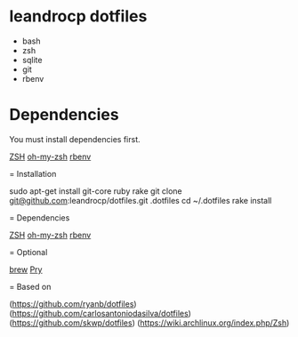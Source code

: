 # leandrocp dotfiles

  * bash
  * zsh
  * sqlite
  * git
  * rbenv

# Dependencies
  
  You must install dependencies first.

  [ZSH](http://www.zsh.org/)
  [oh-my-zsh](https://github.com/robbyrussell/oh-my-zsh)
  [rbenv](https://github.com/sstephenson/rbenv)

= Installation

  sudo apt-get install git-core ruby rake
  git clone git@github.com:leandrocp/dotfiles.git .dotfiles
  cd ~/.dotfiles
  rake install

= Dependencies

  [ZSH](http://www.zsh.org/)
  [oh-my-zsh](https://github.com/robbyrussell/oh-my-zsh)
  [rbenv](https://github.com/sstephenson/rbenv)

= Optional

  [brew](https://github.com/mxcl/homebrew)
  [Pry](http://pry.github.com/)

= Based on

  (https://github.com/ryanb/dotfiles)
  (https://github.com/carlosantoniodasilva/dotfiles)
  (https://github.com/skwp/dotfiles)
  (https://wiki.archlinux.org/index.php/Zsh)
